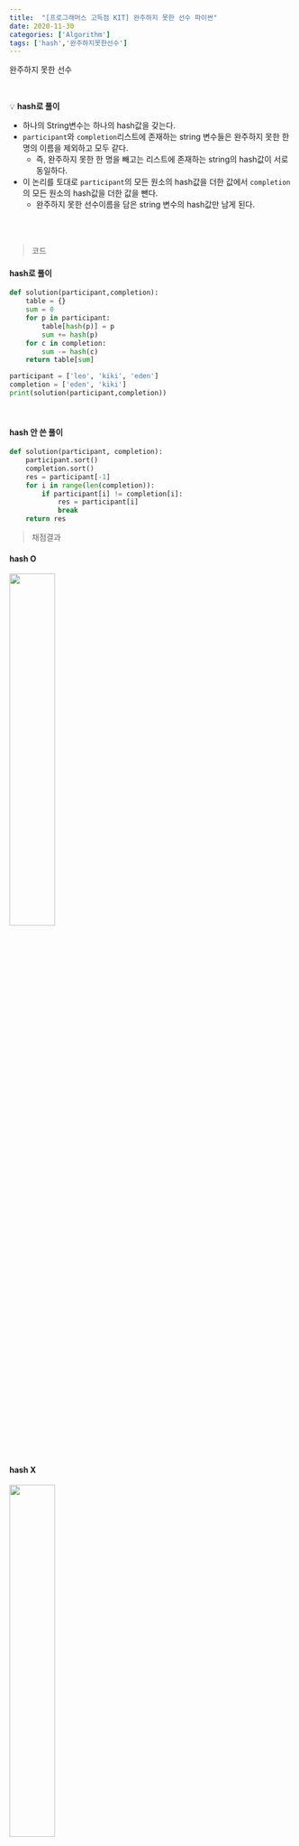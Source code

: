 ```yaml
---
title:  "[프로그래머스 고득점 KIT] 완주하지 못한 선수 파이썬"
date: 2020-11-30
categories: ['Algorithm']
tags: ['hash','완주하지못한선수']
---
```


완주하지 못한 선수

<br>

:bulb: **hash로 풀이**<br>


- 하나의 String변수는 하나의 hash값을 갖는다.
- `participant`와 `completion`리스트에 존재하는 string 변수들은 완주하지 못한 한명의 이름을 제외하고 모두 같다.
   - 즉, 완주하지 못한 한 명을 빼고는 리스트에 존재하는 string의 hash값이 서로 동일하다. 
- 이 논리를 토대로 `participant`의 모든 원소의 hash값을 더한 값에서 `completion`의 모든 원소의 hash값을 더한 값을 뺀다.
   - 완주하지 못한 선수이름을 담은 string 변수의 hash값만 남게 된다.


<br>
<br>



> 코드

#### hash로 풀이

```python
def solution(participant,completion):
    table = {}
    sum = 0
    for p in participant:
        table[hash(p)] = p
        sum += hash(p)
    for c in completion:
        sum -= hash(c)
    return table[sum]

participant = ['leo', 'kiki', 'eden']
completion = ['eden', 'kiki']
print(solution(participant,completion))
```

<br>

#### hash 안 쓴 풀이

```python
def solution(participant, completion):
    participant.sort()
    completion.sort()
    res = participant[-1]
    for i in range(len(completion)):
        if participant[i] != completion[i]:
            res = participant[i]
            break
    return res
```


> 채점결과 <br>
#### hash O<br>

<img src="https://user-images.githubusercontent.com/62331803/100555033-5da1a280-32dc-11eb-80b4-92c1264ccf51.png" width="40%">
<br>

#### hash X<br>

<img src="https://user-images.githubusercontent.com/62331803/100555054-7742ea00-32dc-11eb-8b80-0b805c69b9f7.png" width="40%">
<br>
